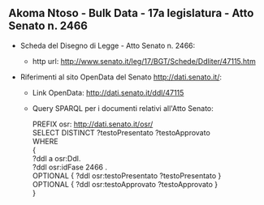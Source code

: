 ## Akoma Ntoso - Bulk Data - 17a legislatura - Atto Senato n. 2466 ##

* Scheda del Disegno di Legge - Atto Senato n. 2466:
	* http url: http://www.senato.it/leg/17/BGT/Schede/Ddliter/47115.htm

* Riferimenti al sito OpenData del Senato http://dati.senato.it/:
	* Link OpenData: http://dati.senato.it/ddl/47115
	* Query SPARQL per i documenti relativi all'Atto Senato:

        PREFIX osr: <http://dati.senato.it/osr/>  
		SELECT DISTINCT ?testoPresentato ?testoApprovato  
		WHERE  
		{  
		    ?ddl a osr:Ddl.  
		    ?ddl osr:idFase 2466 .  
		    OPTIONAL { ?ddl osr:testoPresentato ?testoPresentato }  
		    OPTIONAL { ?ddl osr:testoApprovato ?testoApprovato }  
		}
		